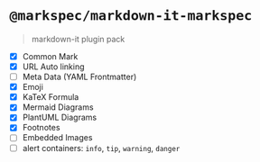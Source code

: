 # `@markspec/markdown-it-markspec`

> markdown-it plugin pack

- [x] Common Mark
- [x] URL Auto linking
- [ ] Meta Data (YAML Frontmatter)
- [x] Emoji
- [x] KaTeX Formula
- [x] Mermaid Diagrams
- [x] PlantUML Diagrams
- [x] Footnotes
- [ ] Embedded Images
- [ ] alert containers: `info`, `tip`, `warning`, `danger`
